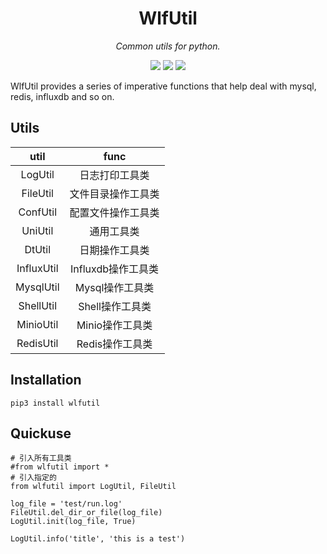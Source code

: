 <div align="center">

# WlfUtil

*Common utils for python.*

[![](https://img.shields.io/badge/pypi-latest-9cf.svg)](https://pypi.org/project/wlfutil/) [![](https://img.shields.io/badge/blog-@waisaa-blue.svg)](https://blog.csdn.net/qq_42761569?type=blog) [![](https://img.shields.io/badge/license-MIT-brightgreen.svg)](https://github.com/waisaa/wlf-util/blob/main/LICENSE)

</div>

WlfUtil provides a series of imperative functions that help deal with mysql, redis, influxdb and so on.

## Utils
| util | func |
|:---------:|:---------:|
| LogUtil | 日志打印工具类 |
| FileUtil | 文件目录操作工具类|
| ConfUtil | 配置文件操作工具类|
| UniUtil | 通用工具类|
| DtUtil | 日期操作工具类|
| InfluxUtil | Influxdb操作工具类|
| MysqlUtil | Mysql操作工具类|
| ShellUtil | Shell操作工具类|
| MinioUtil | Minio操作工具类|
| RedisUtil | Redis操作工具类|

## Installation
```python3
pip3 install wlfutil
```

## Quickuse
```python3
# 引入所有工具类
#from wlfutil import *
# 引入指定的
from wlfutil import LogUtil, FileUtil

log_file = 'test/run.log'
FileUtil.del_dir_or_file(log_file)
LogUtil.init(log_file, True)

LogUtil.info('title', 'this is a test')
```
